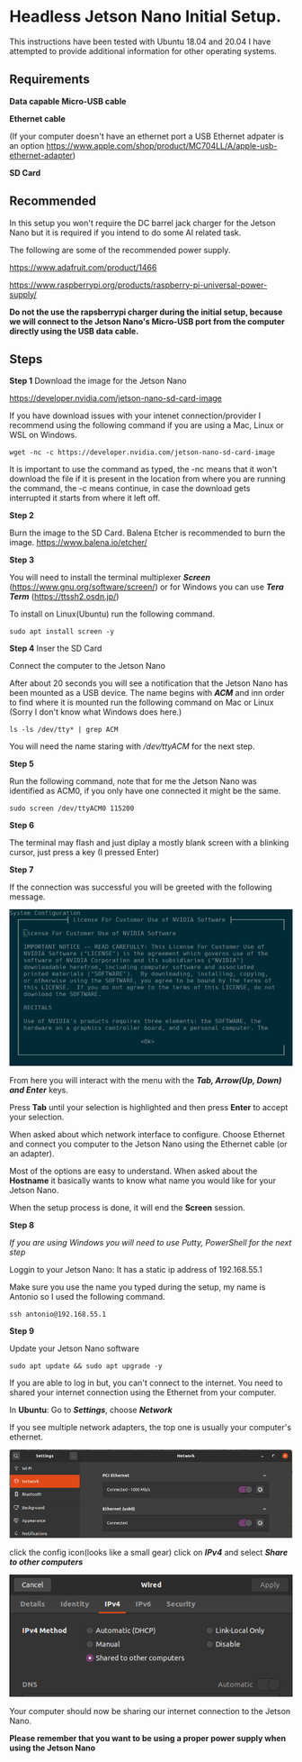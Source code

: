 # Headless Jetson Nano Initial Setup.
This instructions have been tested with Ubuntu 18.04 and 20.04 I have attempted to provide additional information for other operating systems.

## Requirements ##
**Data capable Micro-USB cable**

**Ethernet cable**

(If your computer doesn't have an ethernet port a USB Ethernet adpater is an option https://www.apple.com/shop/product/MC704LL/A/apple-usb-ethernet-adapter)

**SD Card**

## Recommended 

In this setup you won't require the DC barrel jack charger for the Jetson Nano but it is required if you intend to do some AI related task.

The following are some of the recommended power supply.

https://www.adafruit.com/product/1466

https://www.raspberrypi.org/products/raspberry-pi-universal-power-supply/


**Do not the use the rapsberrypi charger during the initial setup, because we will connect to the Jetson Nano's Micro-USB port from the computer directly using the USB data cable.**

## Steps

**Step 1**
Download the image for the Jetson Nano

https://developer.nvidia.com/jetson-nano-sd-card-image

If you have download issues with your intenet connection/provider I recommend using the following command if you are using a Mac, Linux or WSL on Windows.

```console
wget -nc -c https://developer.nvidia.com/jetson-nano-sd-card-image
```
It is important to use the command as typed, the -nc means that it won't download the file if it is present in the location from where you are running the command, the -c means continue, in case the download gets interrupted it starts from where it left off.

**Step 2**

Burn the image to the SD Card.  Balena Etcher is recommended to burn the image.
https://www.balena.io/etcher/

**Step 3**

You will need to install the terminal multiplexer ***Screen*** (https://www.gnu.org/software/screen/) or for Windows you can use ***Tera Term*** (https://ttssh2.osdn.jp/) 

To install on Linux(Ubuntu) run the following command.

```console
sudo apt install screen -y 
```

**Step 4**
Inser the SD Card

Connect the computer to the Jetson Nano

After about 20 seconds you will see a notification that the Jetson Nano has been mounted as a USB device.  The name begins with ***ACM*** and inn order to find where it is mounted run the following command on Mac or Linux (Sorry I don't know what Windows does here.)

```console
ls -ls /dev/tty* | grep ACM
```

You will need the name staring with */dev/ttyACM* for the next step.

**Step 5**

Run the following command, note that for me the Jetson Nano was identified as ACM0, if you only have one connected it might be the same.

```console
sudo screen /dev/ttyACM0 115200
```

**Step 6**

The terminal may flash and just diplay a mostly blank screen with a blinking cursor, just press a key (I pressed Enter)

**Step 7**

If the connection was successful you will be greeted with the following message.

![Jetson Nano Screen Message](images/jetson_welcome.png)

From here you will interact with the menu with the ***Tab, Arrow(Up, Down) and Enter*** keys.  

Press **Tab** until your selection is highlighted and then press **Enter** to accept your selection.

When asked about which network interface to configure. Choose Ethernet and connect you computer to the Jetson Nano using the Ethernet cable (or an adapter).

Most of the options are easy to understand.  When asked about the **Hostname** it basically wants to know what name you would like for your Jetson Nano.

When the setup process is done, it will end the **Screen** session.

**Step 8**

*If you are using Windows you will need to use Putty, PowerShell for the next step*

Loggin to your Jetson Nano: It has a static ip address of 192.168.55.1

Make sure you use the name you typed during the setup, my name is Antonio so I used the following command.

```console
ssh antonio@192.168.55.1
```

**Step 9**

Update your Jetson Nano software

```console
sudo apt update && sudo apt upgrade -y 
```

If you are able to log in but, you can't connect to the internet.  You need to shared your internet connection using the Ethernet from your computer. 

In **Ubuntu**: Go to ***Settings***, choose ***Network*** 

If you see multiple network adapters, the top one is usually your computer's ethernet.  

![Settings, Network, Ethernet](images/ethernet.png)


click the config icon(looks like a small gear) click on ***IPv4*** and select ***Share to other computers***

![Network, IPv4](images/ipv4.png)

Your computer should now be sharing our internet connection to the Jetson Nano.

**Please remember that you want to be using a proper power supply when using the Jetson Nano**
